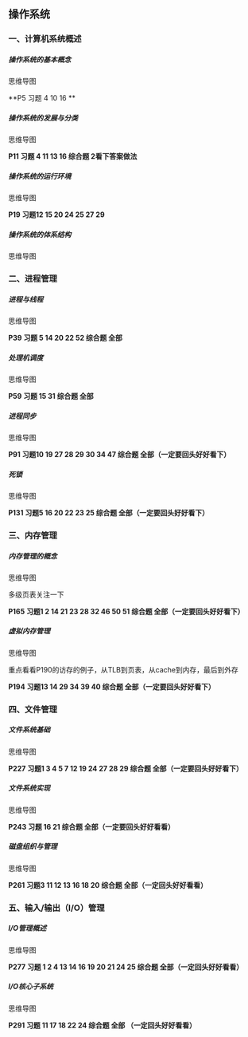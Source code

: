 ## 操作系统

### 一、计算机系统概述

##### 操作系统的基本概念

思维导图



**P5 习题 4 10 16 **



##### 操作系统的发展与分类

思维导图



**P11 习题 4 11 13 16 综合题 2看下答案做法**



##### 操作系统的运行环境

思维导图



**P19 习题12 15 20 24 25 27 29**



##### 操作系统的体系结构

思维导图



### 二、进程管理

##### 进程与线程

思维导图



**P39 习题 5 14 20 22 52 综合题 全部**



##### 处理机调度

思维导图



**P59 习题 15 31 综合题 全部**



##### 进程同步

思维导图



**P91 习题10 19 27 28 29 30 34 47 综合题 全部（一定要回头好好看下）**



##### 死锁

思维导图



**P131 习题5 16 20 22 23 25 综合题 全部（一定要回头好好看下）**



### 三、内存管理

##### 内存管理的概念

思维导图



多级页表关注一下

**P165 习题1 2 14 21 23 28 32 46 50 51 综合题 全部（一定要回头好好看下）**



##### 虚拟内存管理

思维导图



重点看看P190的访存的例子，从TLB到页表，从cache到内存，最后到外存

**P194 习题13 14 29 34 39 40 综合题 全部（一定要回头好好看下）**



### 四、文件管理

##### 文件系统基础

思维导图



**P227 习题1 3 4 5 7 12 19 24 27 28 29 综合题 全部（一定要回头好好看下）**



##### 文件系统实现

思维导图



**P243 习题 16 21 综合题 全部（一定要回头好好看看）**



##### 磁盘组织与管理

思维导图



**P261 习题3 11 12 13 16 18 20 综合题 全部（一定回头好好看看）**



### 五、输入/输出（I/O）管理

##### I/O管理概述

思维导图



**P277 习题 1 2 4 13 14 16 19 20 21 24 25 综合题 全部（一定回头好好看看）**



##### I/O核心子系统

思维导图



**P291 习题 11 17 18 22 24 综合题 全部 （一定回头好好看看）**













































